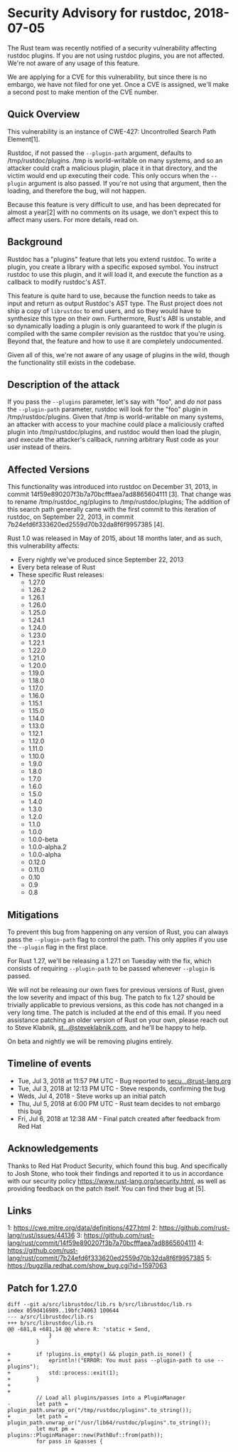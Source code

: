 # Security Advisory for rustdoc, 2018-07-05

The Rust team was recently notified of a security vulnerability affecting
rustdoc plugins. If you are not using rustdoc plugins, you are not affected.
We're not aware of any usage of this feature.

We are applying for a CVE for this vulnerability, but since there is no
embargo, we have not filed for one yet. Once a CVE is assigned, we'll make a
second post to make mention of the CVE number.

## Quick Overview

This vulnerability is an instance of CWE-427: Uncontrolled Search Path
Element[1].

Rustdoc, if not passed the `--plugin-path` argument, defaults to
/tmp/rustdoc/plugins. /tmp is world-writable on many systems, and so an
attacker could craft a malicious plugin, place it in that directory, and the
victim would end up executing their code. This only occurs when the
`--plugin` argument is also passed. If you're not using that argument, then
the loading, and therefore the bug, will not happen.

Because this feature is very difficult to use, and has been deprecated for
almost a year[2] with no comments on its usage, we don't expect this to
affect many users. For more details, read on.

## Background

Rustdoc has a "plugins" feature that lets you extend rustdoc. To write a
plugin, you create a library with a specific exposed symbol. You instruct
rustdoc to use this plugin, and it will load it, and execute the function as
a callback to modify rustdoc's AST.

This feature is quite hard to use, because the function needs to take as
input and return as output Rustdoc's AST type. The Rust project does not ship
a copy of `librustdoc` to end users, and so they would have to synthesize
this type on their own. Furthermore, Rust's ABI is unstable, and so
dynamically loading a plugin is only guaranteed to work if the plugin is
compiled with the same compiler revision as the rustdoc that you're using.
Beyond that, the feature and how to use it are completely undocumented.

Given all of this, we're not aware of any usage of plugins in the wild,
though the functionality still exists in the codebase.

## Description of the attack

If you pass the `--plugins` parameter, let's say with "foo", and *do not*
pass the `--plugin-path` parameter, rustdoc will look for the "foo" plugin
in /tmp/rustdoc/plugins. Given that /tmp is world-writable on many systems,
an attacker with access to your machine could place a maliciously crafted
plugin into /tmp/rustdoc/plugins, and rustdoc would then load the plugin,
and execute the attacker's callback, running arbitrary Rust code as your
user instead of theirs.

## Affected Versions

This functionality was introduced into rustdoc on December 31, 2013, in commit
14f59e890207f3b7a70bcfffaea7ad8865604111 [3]. That change was to rename
/tmp/rustdoc_ng/plugins to /tmp/rustdoc/plugins; The addition of this
search path generally came with the first commit to this iteration of rustdoc,
on September 22, 2013, in commit 7b24efd6f333620ed2559d70b32da8f6f9957385 [4].

Rust 1.0 was released in May of 2015, about 18 months later, and as such,
this vulnerability affects:

* Every nightly we've produced since September 22, 2013
* Every beta release of Rust
* These specific Rust releases:
  * 1.27.0
  * 1.26.2
  * 1.26.1
  * 1.26.0
  * 1.25.0
  * 1.24.1
  * 1.24.0
  * 1.23.0
  * 1.22.1
  * 1.22.0
  * 1.21.0
  * 1.20.0
  * 1.19.0
  * 1.18.0
  * 1.17.0
  * 1.16.0
  * 1.15.1
  * 1.15.0
  * 1.14.0
  * 1.13.0
  * 1.12.1
  * 1.12.0
  * 1.11.0
  * 1.10.0
  * 1.9.0
  * 1.8.0
  * 1.7.0
  * 1.6.0
  * 1.5.0
  * 1.4.0
  * 1.3.0
  * 1.2.0
  * 1.1.0
  * 1.0.0
  * 1.0.0-beta
  * 1.0.0-alpha.2
  * 1.0.0-alpha
  * 0.12.0
  * 0.11.0
  * 0.10
  * 0.9
  * 0.8

## Mitigations

To prevent this bug from happening on any version of Rust, you can always
pass the `--plugin-path` flag to control the path. This only applies if
you use the `--plugin` flag in the first place.

For Rust 1.27, we'll be releasing a 1.27.1 on Tuesday with the fix, which
consists of requiring `--plugin-path` to be passed whenever `--plugin`
is passed.

We will not be releasing our own fixes for previous versions of Rust, given
the low severity and impact of this bug. The patch to fix 1.27 should be
trivially applicable to previous versions, as this code has not changed in
a very long time. The patch is included at the end of this email. If you
need assistance patching an older version of Rust on your own, please reach
out to Steve Klabnik, st...@steveklabnik.com, and he'll be happy to help.

On beta and nightly we will be removing plugins entirely.

## Timeline of events

* Tue, Jul 3, 2018 at 11:57 PM UTC - Bug reported to secu...@rust-lang.org
* Tue, Jul 3, 2018 at 12:13 PM UTC - Steve responds, confirming the bug
* Weds, Jul 4, 2018 - Steve works up an initial patch
* Thu, Jul 5, 2018 at 6:00 PM UTC - Rust team decides to not embargo this bug
* Fri, Jul 6, 2018 at 12:38 AM - Final patch created after feedback from Red Hat


## Acknowledgements

Thanks to Red Hat Product Security, which found this bug. And specifically to
Josh Stone, who took their findings and reported it to us in accordance with
our security policy https://www.rust-lang.org/security.html, as well as providing
feedback on the patch itself. You can find their bug at [5].

## Links

1: https://cwe.mitre.org/data/definitions/427.html
2: https://github.com/rust-lang/rust/issues/44136
3: https://github.com/rust-lang/rust/commit/14f59e890207f3b7a70bcfffaea7ad8865604111
4: https://github.com/rust-lang/rust/commit/7b24efd6f333620ed2559d70b32da8f6f9957385
5: https://bugzilla.redhat.com/show_bug.cgi?id=1597063

## Patch for 1.27.0

```
diff --git a/src/librustdoc/lib.rs b/src/librustdoc/lib.rs
index 059d416989..19bfc74063 100644
--- a/src/librustdoc/lib.rs
+++ b/src/librustdoc/lib.rs
@@ -681,8 +681,14 @@ where R: 'static + Send,
             }
         }

+        if !plugins.is_empty() && plugin_path.is_none() {
+            eprintln!("ERROR: You must pass --plugin-path to use --plugins");
+            std::process::exit(1);
+        }
+
+
         // Load all plugins/passes into a PluginManager
-        let path = plugin_path.unwrap_or("/tmp/rustdoc/plugins".to_string());
+        let path = plugin_path.unwrap_or("/usr/lib64/rustdoc/plugins".to_string());
         let mut pm = plugins::PluginManager::new(PathBuf::from(path));
         for pass in &passes {
```
